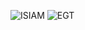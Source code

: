 ![ISIAM](https://user-images.githubusercontent.com/43581612/98345013-6c879300-2057-11eb-98fa-f36a5b879406.png)
![EGT](https://user-images.githubusercontent.com/43581612/100987303-b057b480-3591-11eb-91e1-28cb172e73d5.png)
